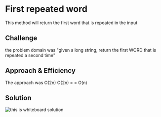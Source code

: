 # First repeated word
This method will return the first word that is repeated in the input
## Challenge
the problem domain was "given a long string, return the first WORD that is repeated a second time"
## Approach & Efficiency
The approach was O(2n) O(2n) = = O(n)
## Solution
![this is whiteboard solution](/assets/whiteboard.jpg)